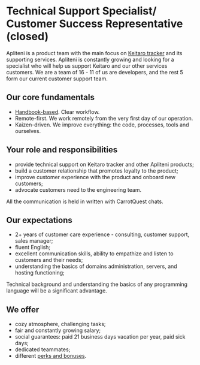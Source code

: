# Technical Support Specialist/ Customer Success Representative (closed)

Apliteni is a product team with the main focus on [Keitaro tracker](https://keitaro.io/) and its supporting services.
Apliteni is constantly growing and looking for a specialist who will help us support Keitaro and our other services customers.
We are a team of 16 - 11 of us are developers, and the rest 5 form our current customer support team.

## Our core fundamentals
- [Handbook-based](https://handbook.apliteni.com/). Clear workflow.
- Remote-first. We work remotely from the very first day of our operation.
- Kaizen-driven. We improve everything: the code, processes, tools and ourselves.

## Your role and responsibilities
 - provide technical support on Keitaro tracker and other Apliteni products;
 - build a customer relationship that promotes loyalty to the product;
 - improve customer experience with the product and onboard new customers;
 - advocate customers need to the engineering team.

All the communication is held in written with CarrotQuest chats.
 
 ## Our expectations
 - 2+ years of customer care experience - consulting, customer support, sales manager;
 - fluent English;
 - excellent communication skills, ability to empathize and listen to customers and their needs;
 - understanding the basics of domains administration, servers, and hosting functioning;
 
Technical background and understanding the basics of any programming language will be a significant advantage.

## We offer
 - cozy atmosphere, challenging tasks;
 - fair and constantly growing salary;
 - social guarantees: paid 21 business days vacation per year, paid sick days;
 - dedicated teammates;
 - different [perks and bonuses](https://handbook.apliteni.com/perks.html).
